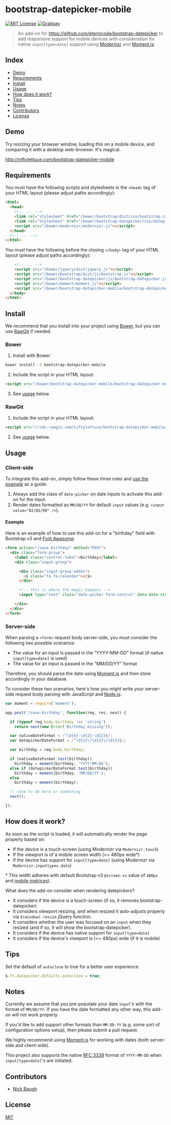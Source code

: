 
# bootstrap-datepicker-mobile

[![MIT License][license-image]][license-url]
[![Gratipay][gratipay-image]][gratipay-url]

> An add-on for <https://github.com/eternicode/bootstrap-datepicker> to add responsive support for mobile devices with consideration for native `input[type=date]` support using [Modernizr][modernizr] and [Moment.js][momentjs].

## Index

* [Demo](#demo)
* [Requirements](#requirements)
* [Install](#install)
* [Usage](#usage)
* [How does it work?](#how-does-it-work)
* [Tips](#tips)
* [Notes](#notes)
* [Contributors](#contributors)
* [License](#license)


## Demo

Try resizing your browser window, loading this on a mobile device, and comparing it with a desktop web-browser.  It's magical.

<http://niftylettuce.com/bootstrap-datepicker-mobile>


## Requirements

You must have the following scripts and stylesheets in the `<head>` tag of your HTML layout (please adjust paths accordingly):

```html
<html>
  <head>
    <!-- ... -->
    <link rel="stylesheet" href="/bower/bootstrap/dist/css/bootstrap.css">
    <link rel="stylesheet" href="/bower/bootstrap-datepicker/css/datepicker3.css">
    <script src="/bower/modernizr/modernizr.js"></script>
  </head>
  <!-- ... -->
</html>
```

You must have the following before the closing `</body>` tag of your HTML layout (please adjust paths accordingly):

```html
    <!-- ... -->
    <script src="/bower/jquery/dist/jquery.js"></script>
    <script src="/bower/bootstrap/dist/js/bootstrap.js"></script>
    <script src="/bower/bootstrap-datepicker/js/bootstrap-datepicker.js"></script>
    <script src="/bower/moment/moment.js"></script>
    <script src="/bower/bootstrap-datepicker-mobile/bootstrap-datepicker-mobile.js"></script>
  </body>
</html>
```

## Install

We recommend that you install into your project using [Bower][bower], but you can use [RawGit][rawgit] if needed.

### Bower

1. Install with Bower:

  ```bash
  bower install -S bootstrap-datepicker-mobile
  ```

2. Include the script in your HTML layout:

  ```html
  <script src="/bower/bootstrap-datepicker-mobile/bootstrap-datepicker-mobile.js"></script>
  ```

3. See [usage](#usage) below.

### RawGit

1. Include the script in your HTML layout:

  ```html
  <script src="//cdn.rawgit.com/niftylettuce/bootstrap-datepicker-mobile/9999ca720ebf89600bda1659c96a291dc447ff39/bootstrap-datepicker-mobile.js"></script>
  ```

2. See [usage](#usage) below.


## Usage

### Client-side

To integrate this add-on, simply follow these three rules and [use the example](#example) as a guide:

1. Always add the class of `date-picker` on date inputs to activate this add-on for the input.
2. Render dates formatted as `MM/DD/YY` for default `input` values (e.g. `<input value="02/01/99" />`).

#### Example

Here is an example of how to use this add-on for a "birthday" field with Bootstrap v3 and [Font Awesome][font-awesome]:

```html
<form action="/save-birthday" method="POST">
  <div class="form-group">
    <label class="control-label">Birthday</label>
    <div class="input-group">

      <div class="input-group-addon">
        <i class="fa fa-calendar"></i>
      </div>

      <!-- this is where the magic happens -->
      <input type="text" class="date-picker form-control" data-date-start-view="decade" data-date-format="mm/dd/yy" data-date="02/01/99" value="02/01/99" name="birthday" placeholder="MM/DD/YY" />

    </div>
  </div>
</form>
```

### Server-side

When parsing a `<form>` request body server-side, you must consider the following two possible scenarios:

* The value for an input is passed in the "YYYY-MM-DD" format (if native `input[type=date]` is used)
* The value for an input is passed in the "MM/DD/YY" format

Therefore, you should parse the date using [Moment.js][momentjs] and then store accordingly in your database.

To consider these two scenarios, here's how you might write your server-side request body parsing with JavaScript and [Node.js][nodejs]:

```js
var moment = require('moment');

app.post('/save-birthday', function(req, res, next) {

  if (typeof req.body.birthday !== 'string')
    return next(new Error('Birthday missing'));

  var nativeDateFormat = /^\d{4}-\d{2}-\d{2}$/;
  var datepickerDateFormat = /^\d{2}\/\d{2}\/\d{2}$/;

  var birthday = req.body.birthday;

  if (nativeDateFormat.test(birthday))
    birthday = moment(birthday, 'YYYY-MM-DD');
  else if (datepickerDateFormat.test(birthday))
    birthday = moment(birthday, 'MM/DD/YY');
  else
    birthday = moment(birthday);

  // save to db here or something
  next();

});
```


## How does it work?

As soon as the script is loaded, it will automatically render the page properly based on:

* If the device is a touch-screen (using Modernizr via `Modernizr.touch`)
* If the viewport is of a mobile screen width (<= 480px wide\*)
* If the device has support for `input[type=date]` (using Modernizr via `Modernizr.inputtypes.date`)

\* This width adheres with default Bootstrap v3 `@screen-xs` value of `480px` and [mobile matrices][mobile-matrices]).

What does the add-on consider when rendering datepickers?

* It considers if the device is a touch-screen (if so, it removes bootstrap-datepicker)
* It considers viewport resizing, and when resized it auto-adjusts properly via `$(window).resize` jQuery function.
* It considers whether the user was focused on an `input` when they resized (and if so, it will show the bootstrap-datepicker).
* It considers if the device has native support for `input[type=date]`
* It considers if the device's viewport is (<= 480px) wide (if it is mobile)


## Tips

Set the default of `autoclose` to true for a better user experience:

```js
$.fn.datepicker.defaults.autoclose = true;
```


## Notes

Currently we assume that you pre-populate your date `input`'s with the format of `MM/DD/YY`.  If you have the date formatted any other way, this add-on will not work properly.

If you'd like to add support other formats than `MM-DD-YY` (e.g. some sort of configuration options setup), then please submit a pull request.

We highly recommend using [Moment.js][momentjs] for working with dates (both server-side and client-side).

This project also supports the native [RFC 3339][rfc-3339] format of `YYYY-MM-DD` when `input[type=date]`'s are initiated.


## Contributors

* [Nick Baugh](https://github.com/niftylettuce)


## License

[MIT][license-url]


[bower]: http://bower.io
[rawgit]: http://rawgit.com
[bootstrap-datepicker]: https://github.com/eternicode/bootstrap-datepicker
[momentjs]: http://momentjs.com
[modernizr]: http://modernizr.com
[rfc-3339]: https://www.ietf.org/rfc/rfc3339.txt
[mobile-matrices]: https://github.com/h5bp/mobile-boilerplate/wiki/Mobile-Matrices
[font-awesome]: http://fontawesome.io
[license-image]: https://img.shields.io/badge/license-MIT-blue.svg?style=flat
[license-url]: LICENSE
[gratipay-image]: https://img.shields.io/gratipay/niftylettuce.svg?style=flat
[gratipay-url]: https://gratipay.com/niftylettuce
[nodejs]: http://nodejs.org
